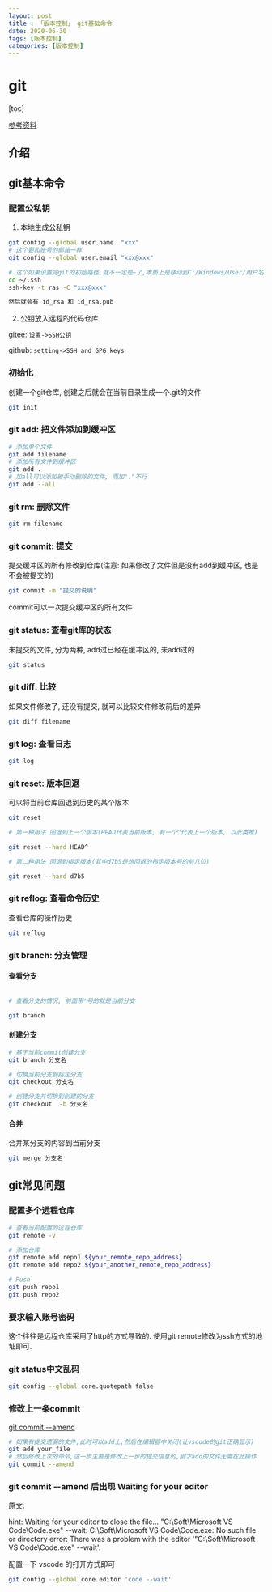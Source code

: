 ```yaml
---
layout: post
title : 「版本控制」 git基础命令
date: 2020-06-30
tags: [版本控制]
categories: [版本控制]
---
```


# git

[toc]

[参考资料](https://www.jianshu.com/p/fc61f95bcaf9)

## 介绍

## git基本命令

### 配置公私钥

1. 本地生成公私钥

```bash
git config --global user.name  "xxx"
# 这个要和账号的邮箱一样
git config --global user.email "xxx@xxx"

# 这个如果设置完git的初始路径,就不一定是~了,本质上是移动到C:/Windows/User/用户名/.ssh
cd ~/.ssh
ssh-key -t ras -C "xxx@xxx"

然后就会有 id_rsa 和 id_rsa.pub 
```

2. 公钥放入远程的代码仓库

gitee:
 `设置->SSH公钥`

github:
 `setting->SSH and GPG keys`

### 初始化

创建一个git仓库, 创建之后就会在当前目录生成一个.git的文件

```bash 
git init

```

### git add: 把文件添加到缓冲区

```bash 
# 添加单个文件
git add filename
# 添加所有文件到缓冲区
git add .
# 加all可以添加被手动删除的文件, 而加"."不行
git add --all
```

### git rm: 删除文件

```bash
git rm filename
```

### git commit: 提交

提交缓冲区的所有修改到仓库(注意: 如果修改了文件但是没有add到缓冲区, 也是不会被提交的)

```bash 
git commit -m "提交的说明"

```

commit可以一次提交缓冲区的所有文件

### git status: 查看git库的状态

未提交的文件, 分为两种, add过已经在缓冲区的, 未add过的

```bash 
git status
```

### git diff: 比较

如果文件修改了, 还没有提交, 就可以比较文件修改前后的差异

```bash 
git diff filename

```

### git log: 查看日志

``` bash
git log
```

### git reset: 版本回退

可以将当前仓库回退到历史的某个版本
```bash 
git reset

# 第一种用法 回退到上一个版本(HEAD代表当前版本, 有一个^代表上一个版本, 以此类推)

git reset --hard HEAD^

# 第二种用法 回退到指定版本(其中d7b5是想回退的指定版本号的前几位)

git reset --hard d7b5

```

### git reflog: 查看命令历史

查看仓库的操作历史

```bash 
git reflog
```

### git branch: 分支管理

#### 查看分支

```bash 

# 查看分支的情况, 前面带*号的就是当前分支

git branch

```

#### 创建分支

``` bash
# 基于当前commit创建分支 
git branch 分支名

# 切换当前分支到指定分支
git checkout 分支名

# 创建分支并切换到创建的分支
git checkout  -b 分支名
```

#### 合并

合并某分支的内容到当前分支

```BASH
git merge 分支名
```

## git常见问题

### 配置多个远程仓库

```BASH
# 查看当前配置的远程仓库
git remote -v

# 添加仓库
git remote add repo1 ${your_remote_repo_address}
git remote add repo2 ${your_another_remote_repo_address}

# Push
git push repo1
git push repo2
```

### 要求输入账号密码

这个往往是远程仓库采用了http的方式导致的. 使用git remote修改为ssh方式的地址即可.

### git status中文乱码

```BASH
git config --global core.quotepath false
```

### 修改上一条commit

[git commit --amend](https://www.jianshu.com/p/6c7fea49172b)

```BASH
# 如果有提交遗漏的文件,此时可以add上,然后在编辑器中关闭(让vscode的git正确显示)
git add your_file
# 然后修改上次的命令,这一步主要是修改上一步的提交信息的,刚才add的文件无需在此操作
git commit --amend
```

###  git commit --amend 后出现 Waiting for your editor

原文:

hint: Waiting for your editor to close the file... "C:\Soft\Microsoft VS Code\Code.exe" --wait: C:\Soft\Microsoft VS Code\Code.exe: No such file or directory
error: There was a problem with the editor '"C:\Soft\Microsoft VS Code\Code.exe" --wait'.

配置一下 vscode 的打开方式即可

```BASH
git config --global core.editor 'code --wait'
```
